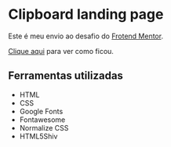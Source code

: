 # Clipboard landing page
Este é meu envio ao desafio do [Frotend Mentor](https://www.frontendmentor.io/profile/EdivandroLima).

[Clique aqui]() para ver como ficou.

## Ferramentas utilizadas
- HTML
- CSS
- Google Fonts
- Fontawesome
- Normalize CSS
- HTML5Shiv